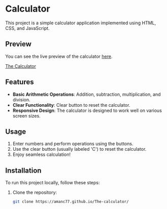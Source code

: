 

# Calculator

This project is a simple calculator application implemented using HTML, CSS, and JavaScript.

## Preview

You can see the live preview of the calculator [here](https://amanc77.github.io/The-calculator/).

[The Calculator](https://github.com/Amanc77/The-calculator/assets/148977902/b5a6566b-3cbb-420c-86e7-dfb3b00e661a)




## Features

- **Basic Arithmetic Operations**: Addition, subtraction, multiplication, and division.
- **Clear Functionality**: Clear button to reset the calculator.
- **Responsive Design**: The calculator is designed to work well on various screen sizes.

## Usage

1. Enter numbers and perform operations using the buttons.
2. Use the clear button (usually labeled 'C') to reset the calculator.
3. Enjoy seamless calculation!

## Installation

To run this project locally, follow these steps:

1. Clone the repository:

   ```bash
   git clone https://amanc77.github.io/The-calculator/
